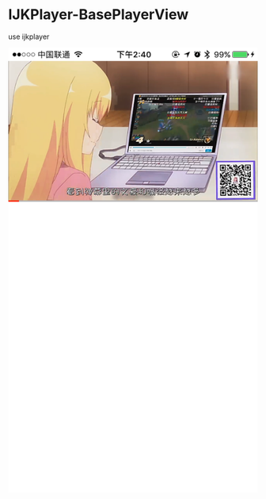 # IJKPlayer-BasePlayerView

use ijkplayer

![image](https://github.com/wangxiaocan/IJKPlayer-BasePlayerView/blob/master/BasePlayerView/screen.PNG)
